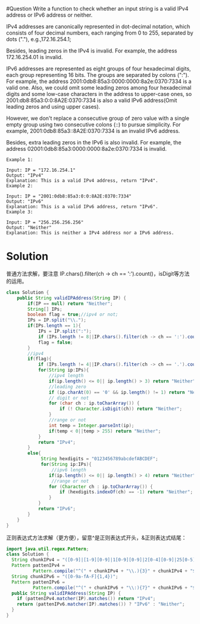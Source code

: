 #Question
Write a function to check whether an input string is a valid IPv4 address or IPv6 address or neither.

IPv4 addresses are canonically represented in dot-decimal notation, which consists of four decimal numbers, each ranging from 0 to 255, separated by dots ("."), e.g.,172.16.254.1;

Besides, leading zeros in the IPv4 is invalid. For example, the address 172.16.254.01 is invalid.

IPv6 addresses are represented as eight groups of four hexadecimal digits, each group representing 16 bits. The groups are separated by colons (":"). For example, the address 2001:0db8:85a3:0000:0000:8a2e:0370:7334 is a valid one. Also, we could omit some leading zeros among four hexadecimal digits and some low-case characters in the address to upper-case ones, so 2001:db8:85a3:0:0:8A2E:0370:7334 is also a valid IPv6 address(Omit leading zeros and using upper cases).

However, we don't replace a consecutive group of zero value with a single empty group using two consecutive colons (::) to pursue simplicity. For example, 2001:0db8:85a3::8A2E:0370:7334 is an invalid IPv6 address.

Besides, extra leading zeros in the IPv6 is also invalid. For example, the address 02001:0db8:85a3:0000:0000:8a2e:0370:7334 is invalid.

 

    Example 1:
    
    Input: IP = "172.16.254.1"
    Output: "IPv4"
    Explanation: This is a valid IPv4 address, return "IPv4".
    Example 2:
    
    Input: IP = "2001:0db8:85a3:0:0:8A2E:0370:7334"
    Output: "IPv6"
    Explanation: This is a valid IPv6 address, return "IPv6".
    Example 3:
    
    Input: IP = "256.256.256.256"
    Output: "Neither"
    Explanation: This is neither a IPv4 address nor a IPv6 address.

# Solution
普通方法求解，要注意 IP.chars().filter(ch -> ch == ':').count()，isDigit等方法的运用。
```java
class Solution {
    public String validIPAddress(String IP) {
        if(IP == null) return "Neither";
        String[] IPs;
        boolean flag = true;//ipv4 or not;
        IPs = IP.split("\\.");
        if(IPs.length == 1){ 
            IPs = IP.split(":");
            if (IPs.length != 8||IP.chars().filter(ch -> ch == ':').count() != 7) return "Neither";
            flag = false;
        }
        //ipv4
        if(flag){
            if (IPs.length != 4||IP.chars().filter(ch -> ch == '.').count() != 3) return "Neither";
            for(String ip:IPs){
                //ipv4 length
                if(ip.length() <= 0|| ip.length() > 3) return "Neither";
                //leading zero
                if (ip.charAt(0) == '0' && ip.length() != 1) return "Neither";
                // digit or not
                for (char ch : ip.toCharArray()) {
                    if (! Character.isDigit(ch)) return "Neither";
                }
                //range or not
                int temp = Integer.parseInt(ip);
                if(temp < 0||temp > 255) return "Neither";
            }
            return "IPv4";
        }
        else{
             String hexdigits = "0123456789abcdefABCDEF";
             for(String ip:IPs){
                 //ipv6 length
                if(ip.length() <= 0|| ip.length() > 4) return "Neither";
                 //range or not
                for (Character ch : ip.toCharArray()) {
                    if (hexdigits.indexOf(ch) == -1) return "Neither";
                }                
            }
            return "IPv6"; 
        }        
    }
}
```
正则表达式方法求解（更方便），留意^是正则表达式开头，&正则表达式结尾：
```java
import java.util.regex.Pattern;
class Solution {
  String chunkIPv4 = "([0-9]|[1-9][0-9]|1[0-9][0-9]|2[0-4][0-9]|25[0-5])";
  Pattern pattenIPv4 =
          Pattern.compile("^(" + chunkIPv4 + "\\.){3}" + chunkIPv4 + "$");
  String chunkIPv6 = "([0-9a-fA-F]{1,4})";
  Pattern pattenIPv6 =
          Pattern.compile("^(" + chunkIPv6 + "\\:){7}" + chunkIPv6 + "$");
  public String validIPAddress(String IP) {
    if (pattenIPv4.matcher(IP).matches()) return "IPv4";
    return (pattenIPv6.matcher(IP).matches()) ? "IPv6" : "Neither";
  }
}
```